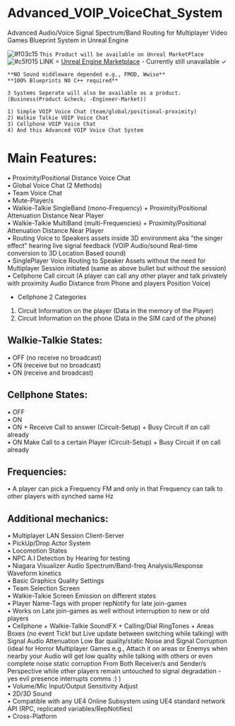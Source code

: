 # Advanced_VOIP_VoiceChat_System
Advanced Audio/Voice Signal Spectrum/Band Routing for Multiplayer Video Games Blueprint System in Unreal Engine<br/>

![#f03c15](https://via.placeholder.com/15/f03c15/000000?text=+) `This Product will be available on Unreal MarketPlace`<br/>
![#c5f015](https://via.placeholder.com/15/c5f015/000000?text=+) LINK = [Unreal Engine Marketplace](https://www.unrealengine.com/marketplace/en-US/store) - Currently still unavailable
&check;
```
**NO Sound middleware depended e.g., FMOD, Wwise**
**100% Blueprints NO C++ required**
```

```
3 Systems Seperate will also be available as a product. (Business(Product &check; -Engineer-Market))

1) Simple VOIP Voice Chat (team/global/positional-proximity)
2) Walkie Talkie VOIP Voice Chat
3) Cellphone VOIP Voice Chat
4) And this Advanced VOIP Voice Chat System
```

# Main Features:<br/>
• Proximity/Positional Distance Voice Chat<br/>
• Global Voice Chat (2 Methods)<br/>
• Team Voice Chat<br/>
• Mute-Player/s<br/>
• Walkie-Talkie SingleBand (mono-Frequency) + Proximity/Positional Attenuation Distance Near Player<br/>
• Walkie-Talkie MultiBand (multi-Frequencies) + Proximity/Positional Attenuation Distance Near Player<br/>
• Routing Voice to Speakers assets inside 3D environment aka "the singer effect" hearing live signal feedback (VOIP Audio/sound Real-time conversion to 3D Location Based sound)<br/>
• SinglePlayer Voice Routing to Speaker Assets without the need for Multiplayer Session initiated (same as above bullet but without the session)<br/>
• Cellphone Call circuit (A player can call any other player and talk privately with proximity Audio Distance from Phone and players Position Voice)<br/>
-  Cellphone 2 Categories<br/>
1) Circuit Information on the player (Data in the memory of the Player)<br/>
2) Circuit Information on the phone (Data in the SIM card of the phone)<br/>

## Walkie-Talkie States:<br/>
• OFF (no receive no broadcast)<br/>
• ON (receive but no broadcast)<br/>
• ON (receive and broadcast)<br/>

## Cellphone States:<br/>
• OFF<br/>
• ON<br/>
• ON + Receive Call to answer (Circuit-Setup) + Busy Circuit if on call already<br/>
• ON Make Call to a certain Player (Circuit-Setup) + Busy Circuit if on call already<br/>

## Frequencies:<br/>
• A player can pick a Frequency FM and only in that Frequency can talk to other players with synched same Hz<br/>

## Additional mechanics:<br/>
• Multiplayer LAN Session Client-Server<br/>
• PickUp/Drop Actor System<br/>
• Locomotion States<br/>
• NPC A.I Detection by Hearing for testing<br/>
• Niagara Visualizer Audio Spectrum/Band-freq Analysis/Response Waveform kinetics<br/>
• Basic Graphics Quality Settings<br/>
• Team Selection Screen<br/>
• Walkie-Talkie Screen Emission on different states<br/>
• Player Name-Tags with proper repNotify for late join-games<br/>
• Works on Late join-games as well without interruption to new or old players<br/>
• Cellphone + Walkie-Talkie SoundFX + Calling/Dial RingTones + Areas Boxes (no event Tick! but Live update between switching while talking) with Signal Audio Attenuation Low Bar quality/static Noise and Signal Corruption (ideal for Horror Multiplayer Games e.g., Attach it on areas or Enemys when nearby your Audio will get low quality while talking with others or even complete noise static corruption From Both Receiver/s and Sender/s Perspective while other players remain untouched to signal degradation - yes evil presence interrupts comms :) )<br/>
• Volume/Mic Input/Output Sensitivity Adjust<br/>
• 2D/3D Sound<br/>
• Compatible with any UE4 Online Subsystem using UE4 standard network API (RPC, replicated variables/RepNotifies)<br/>
• Cross-Platform<br/>
